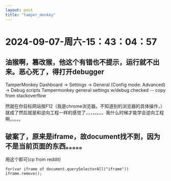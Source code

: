 ```yaml
--- 
layout: post 
title: "tamper_monkey" 
--- 
```

# 2024-09-07-周六-15：43：04：57 

## 油猴啊，篡改猴，他这个有错也不提示，运行就不出来。恶心死了，得打开debugger

TamperMonkey Dashboard -> Settings -> General (Config mode: Advanced) -> Debug scripts Tampermonkey general settings w/debug checked -- copy from stackoverflow

然就在你目标网站按F12（我是chrome浏览器。不知道别的浏览器的具体操作，）就成了然后就是和逆向工程一样的感觉了，，，，。。。。我什么时候才能学会逆向工程啊。。。。。

## 破案了，原来是iframe，故document找不到，因为不是当前页面的东西。。。。。

用这个即可(cp from reddit)

```
for(var iframe of document.querySelectorAll("iframe")) iframe.remove();
```